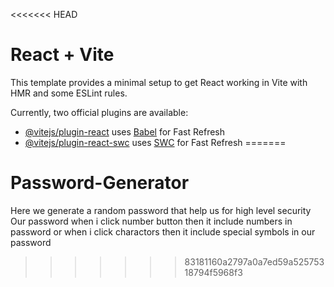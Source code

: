 <<<<<<< HEAD
# React + Vite

This template provides a minimal setup to get React working in Vite with HMR and some ESLint rules.

Currently, two official plugins are available:

- [@vitejs/plugin-react](https://github.com/vitejs/vite-plugin-react/blob/main/packages/plugin-react/README.md) uses [Babel](https://babeljs.io/) for Fast Refresh
- [@vitejs/plugin-react-swc](https://github.com/vitejs/vite-plugin-react-swc) uses [SWC](https://swc.rs/) for Fast Refresh
=======
# Password-Generator
Here we generate a random password that help us for high level security  Our password when i click number button then it include numbers in password or when i click charactors then it include special symbols in our password 
>>>>>>> 83181160a2797a0a7ed59a52575318794f5968f3
